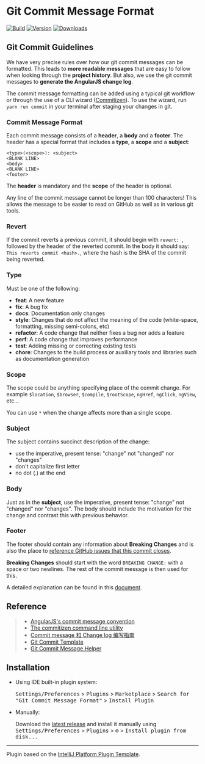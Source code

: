 # Git Commit Message Format

[![Build](https://github.com/fobgochod/git-commit-message-format/workflows/Build/badge.svg)](https://github.com/fobgochod/git-commit-message-format/actions?query=workflow%3ABuild)
[![Version](https://img.shields.io/jetbrains/plugin/v/20317.svg)](https://plugins.jetbrains.com/plugin/20317)
[![Downloads](https://img.shields.io/jetbrains/plugin/d/20317.svg)](https://plugins.jetbrains.com/plugin/20317)


<!-- Plugin description -->

## Git Commit Guidelines

We have very precise rules over how our git commit messages can be formatted. This leads to **more
readable messages** that are easy to follow when looking through the **project history**. But also,
we use the git commit messages to **generate the AngularJS change log**.

The commit message formatting can be added using a typical git workflow or through the use of a CLI
wizard ([Commitizen](https://github.com/commitizen/cz-cli)). To use the wizard, run `yarn run commit`
in your terminal after staging your changes in git.

### Commit Message Format

Each commit message consists of a **header**, a **body** and a **footer**. The header has a special
format that includes a **type**, a **scope** and a **subject**:

```
<type>(<scope>): <subject>
<BLANK LINE>
<body>
<BLANK LINE>
<footer>
```

The **header** is mandatory and the **scope** of the header is optional.

Any line of the commit message cannot be longer than 100 characters! This allows the message to be easier
to read on GitHub as well as in various git tools.

### Revert

If the commit reverts a previous commit, it should begin with `revert: `, followed by the header
of the reverted commit.
In the body it should say: `This reverts commit <hash>.`, where the hash is the SHA of the commit
being reverted.

### Type

Must be one of the following:

* **feat**: A new feature
* **fix**: A bug fix
* **docs**: Documentation only changes
* **style**: Changes that do not affect the meaning of the code (white-space, formatting, missing
  semi-colons, etc)
* **refactor**: A code change that neither fixes a bug nor adds a feature
* **perf**: A code change that improves performance
* **test**: Adding missing or correcting existing tests
* **chore**: Changes to the build process or auxiliary tools and libraries such as documentation
  generation

### Scope

The scope could be anything specifying place of the commit change. For example `$location`,
`$browser`, `$compile`, `$rootScope`, `ngHref`, `ngClick`, `ngView`, etc...

You can use `*` when the change affects more than a single scope.

### Subject

The subject contains succinct description of the change:

* use the imperative, present tense: "change" not "changed" nor "changes"
* don't capitalize first letter
* no dot (.) at the end

### Body

Just as in the **subject**, use the imperative, present tense: "change" not "changed" nor "changes".
The body should include the motivation for the change and contrast this with previous behavior.

### Footer

The footer should contain any information about **Breaking Changes** and is also the place to
[reference GitHub issues that this commit closes](https://docs.github.com/en/issues/tracking-your-work-with-issues/linking-a-pull-request-to-an-issue).

**Breaking Changes** should start with the word `BREAKING CHANGE:` with a space or two newlines.
The rest of the commit message is then used for this.

A detailed explanation can be found in
this [document](https://docs.google.com/document/d/1QrDFcIiPjSLDn3EL15IJygNPiHORgU1_OOAqWjiDU5Y/edit#).

<!-- Plugin description end -->

## Reference

> - [AngularJS's commit message convention](https://github.com/angular/angular.js/blob/master/DEVELOPERS.md#-git-commit-guidelines)
> - [The commitizen command line utility](https://github.com/commitizen/cz-cli)
> - [Commit message 和 Change log 编写指南](http://www.ruanyifeng.com/blog/2016/01/commit_message_change_log.html)
> - [Git Commit Template](https://github.com/MobileTribe/commit-template-idea-plugin)
> - [Git Commit Message Helper](https://github.com/AutismSuperman/git-commit-message-helper)

## Installation

- Using IDE built-in plugin system:

  <kbd>Settings/Preferences</kbd> > <kbd>Plugins</kbd> > <kbd>Marketplace</kbd> > <kbd>Search for "Git Commit Message
  Format"</kbd> >
  <kbd>Install Plugin</kbd>

- Manually:

  Download the [latest release](https://github.com/fobgochod/git-commit-message-format/releases/latest) and install it
  manually using <kbd>Settings/Preferences</kbd> > <kbd>Plugins</kbd> > <kbd>⚙️</kbd> > <kbd>Install plugin from
  disk...</kbd>

---
Plugin based on the [IntelliJ Platform Plugin Template][template].

[template]: https://github.com/JetBrains/intellij-platform-plugin-template
